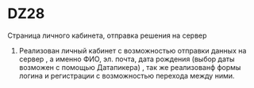 # DZ28
Страница личного кабинета, отправка решения на сервер
1. Реализован личный кабинет с возможностью отправки данных на сервер , а именно ФИО, эл. почта, дата рождения (выбор даты возможен с помощью Датапикера) , так же реализованф формы логина и регистрации с возможностью перехода между ними. 
